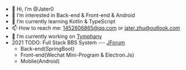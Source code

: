 - 👋 Hi, I’m @Jater0
- 👀 I’m interested in Back-end & Front-end & Android
- 🌱 I’m currently learning Kotlin & TypeScript
- 📫 How to reach me: 1452606865@qq.com or jater.zhu@outlook.com
- 🔭 I’m currently working on [Tymphany](https://www.tymphany.com/)
- 2021 TODO: Full Stack BBS System --- [JForum](https://github.com/Jater0/jforum.git)
  - Back-end(SpringBoot)
  - Front-end(Wechat Mini-Program & Electron.Js)
  - Moblie(Android)
